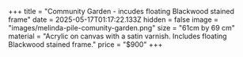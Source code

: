 +++
title = "Community Garden - incudes floating Blackwood stained frame"
date = 2025-05-17T01:17:22.133Z
hidden = false
image = "images/melinda-pile-comunity-garden.png"
size = "61cm by 69 cm"
material = "Acrylic on canvas with a satin varnish. Includes floating Blackwood stained frame."
price = "$900"
+++
